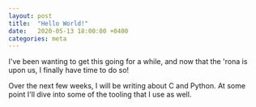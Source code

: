 ```yaml
---
layout: post
title:  "Hello World!"
date:   2020-05-13 18:00:00 +0400
categories: meta
---
```

I've been wanting to get this going for a while, and now that the \'rona is upon us, I finally have time to do so!

Over the next few weeks, I will be writing about C and Python. At some point I'll dive into some of the tooling that I use as well.
